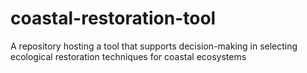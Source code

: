# coastal-restoration-tool
A repository hosting a tool that supports decision-making in selecting ecological restoration techniques for coastal ecosystems
